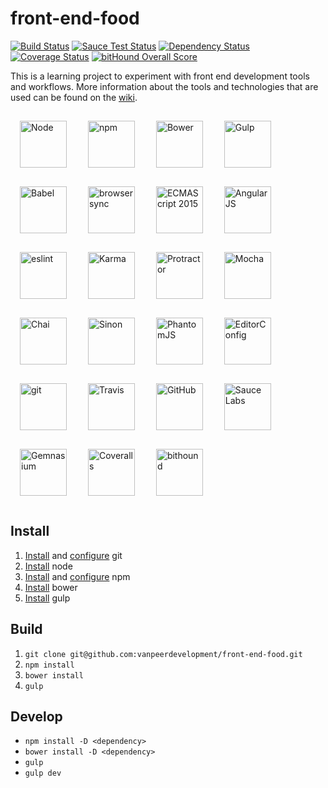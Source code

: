# front-end-food
[![Build Status](https://travis-ci.org/vanpeerdevelopment/front-end-food.svg)](https://travis-ci.org/vanpeerdevelopment/front-end-food) [![Sauce Test Status](https://saucelabs.com/buildstatus/vanpeerdevelopment)](https://saucelabs.com/u/vanpeerdevelopment) [![Dependency Status](https://gemnasium.com/vanpeerdevelopment/front-end-food.svg)](https://gemnasium.com/vanpeerdevelopment/front-end-food) [![Coverage Status](https://coveralls.io/repos/vanpeerdevelopment/front-end-food/badge.svg?branch=master)](https://coveralls.io/github/vanpeerdevelopment/front-end-food?branch=master) [![bitHound Overall Score](https://www.bithound.io/github/vanpeerdevelopment/front-end-food/badges/score.svg)](https://www.bithound.io/github/vanpeerdevelopment/front-end-food)

This is a learning project to experiment with front end development tools and workflows.
More information about the tools and technologies that are used can be found on the [wiki](https://github.com/vanpeerdevelopment/front-end-food/wiki).

[<img alt="Node" src="http://svgporn.com/logos/nodejs.svg" align="middle" width="75px" height="75px" hspace="15" vspace="15">](https://nodejs.org) [<img alt="npm" src="http://svgporn.com/logos/npm.svg" align="middle" width="75px" height="75px" hspace="15" vspace="15">](https://www.npmjs.com/) [<img alt="Bower" src="http://svgporn.com/logos/bower.svg" align="middle" width="75px" height="75px" hspace="15" vspace="15">](http://bower.io/) [<img alt="Gulp" src="http://svgporn.com/logos/gulp.svg" align="middle" width="75px" height="75px" hspace="15" vspace="15">](http://gulpjs.com/) [<img alt="Babel" src="http://svgporn.com/logos/babel.svg" align="middle" width="75px" height="75px" hspace="15" vspace="15">](https://babeljs.io/) [<img alt="browsersync" src="http://svgporn.com/logos/browsersync.svg" align="middle" width="75px" height="75px" hspace="15" vspace="15">](https://www.browsersync.io/) [<img alt="ECMAScript 2015" src="http://svgporn.com/logos/javascript.svg" align="middle" width="75px" height="75px" hspace="15" vspace="15">](https://developer.mozilla.org/en-US/docs/Web/JavaScript) [<img alt="AngularJS" src="http://svgporn.com/logos/angular-icon.svg" align="middle" width="75px" height="75px" hspace="15" vspace="15">](https://angularjs.org/) [<img alt="eslint" src="http://svgporn.com/logos/eslint.svg" align="middle" width="75px" height="75px" hspace="15" vspace="15">](http://eslint.org/) [<img alt="Karma" src="http://svgporn.com/logos/karma.svg" align="middle" width="75px" height="75px" hspace="15" vspace="15">](http://karma-runner.github.io/) [<img alt="Protractor" src="https://raw.githubusercontent.com/ramonvictor/protractor/master/assets/protractor-logo.png" align="middle" width="75px" height="75px" hspace="15" vspace="15">](http://www.protractortest.org/) [<img alt="Mocha" src="http://svgporn.com/logos/mocha.svg" align="middle" width="75px" height="75px" hspace="15" vspace="15">](http://mochajs.org/) [<img alt="Chai" src="http://svgporn.com/logos/chai.svg" align="middle" width="75px" height="75px" hspace="15" vspace="15">](http://chaijs.com/) [<img alt="Sinon" src="https://senchamarket-images-production.s3.amazonaws.com/uploads/screenshot/file/465/big_sinon_logo.png" align="middle" width="75px" height="75px" hspace="15" vspace="15">](http://sinonjs.org/) [<img alt="PhantomJS" src="https://logo.clearbit.com/phantomjs.org" align="middle" width="75px" height="75px" hspace="15" vspace="15">](http://phantomjs.org/) [<img alt="EditorConfig" src="https://logo.clearbit.com/editorconfig.org" align="middle" width="75px" height="75px" hspace="15" vspace="15">](http://editorconfig.org/) [<img alt="git" src="http://svgporn.com/logos/git.svg" align="middle" width="75px" height="75px" hspace="15" vspace="15">](https://git-scm.com/) [<img alt="Travis" src="http://svgporn.com/logos/travis-ci.svg" align="middle" width="75px" height="75px" hspace="15" vspace="15">](https://travis-ci.org/) [<img alt="GitHub" src="http://svgporn.com/logos/github-icon.svg" align="middle" width="75px" height="75px" hspace="15" vspace="15">](https://github.com/) [<img alt="Sauce Labs" src="http://svgporn.com/logos/saucelabs.svg" align="middle" width="75px" height="75px" hspace="15" vspace="15">](https://saucelabs.com/) [<img alt="Gemnasium" src="https://logo.clearbit.com/gemnasium.com" align="middle" width="75px" height="75px" hspace="15" vspace="15">](https://gemnasium.com/) [<img alt="Coveralls" src="http://svgporn.com/logos/coveralls.svg" align="middle" width="75px" height="75px" hspace="15" vspace="15">](https://coveralls.io/) [<img alt="bithound" src="https://logo.clearbit.com/bithound.io" align="middle" width="75px" height="75px" hspace="15" vspace="15">](https://www.bithound.io/)


## Install
1. [Install](https://github.com/vanpeerdevelopment/front-end-food/wiki/Git#installation) and [configure](https://github.com/vanpeerdevelopment/front-end-food/wiki/Git#general-configuration) git
2. [Install](https://github.com/vanpeerdevelopment/front-end-food/wiki/Node.js#v500-and-onwards) node
3. [Install](https://github.com/vanpeerdevelopment/front-end-food/wiki/npm#install) and [configure](https://github.com/vanpeerdevelopment/front-end-food/wiki/npm#configure-default-directory) npm
4. [Install](https://github.com/vanpeerdevelopment/front-end-food/wiki/Bower#installation) bower
5. [Install](https://github.com/vanpeerdevelopment/front-end-food/wiki/gulp#installation) gulp

## Build
1. `git clone git@github.com:vanpeerdevelopment/front-end-food.git`
2. `npm install`
3. `bower install`
4. `gulp`

## Develop
* `npm install -D <dependency>`
* `bower install -D <dependency>`
* `gulp`
* `gulp dev`
